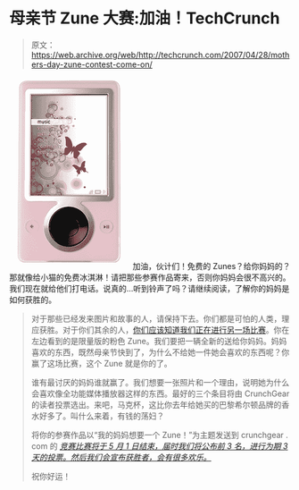 # 母亲节 Zune 大赛:加油！TechCrunch

> 原文：<https://web.archive.org/web/http://techcrunch.com/2007/04/28/mothers-day-zune-contest-come-on/>

![](img/c1409bb325bd889bec6c29e8e026b1e9.png)
加油，伙计们！免费的 Zunes？给你妈妈的？那就像给小猫的免费冰淇淋！请把那些参赛作品寄来，否则你妈妈会很不高兴的。我们现在就给他们打电话。说真的…听到铃声了吗？请继续阅读，了解你的妈妈是如何获胜的。

> 对于那些已经发来图片和故事的人，请保持下去。你们都是可怕的人类，理应获胜。对于你们其余的人，[你们应该知道我们正在进行另一场比赛](https://web.archive.org/web/20160421073011/http://crunchgear.com/2007/04/25/your-mom-wants-a-pink-zune/)。你在左边看到的是限量版的粉色 Zune。我们要把一辆全新的送给你妈妈。妈妈喜欢的东西，既然母亲节快到了，为什么不给她一件她会喜欢的东西呢？你赢了这场比赛，这个 Zune 就是你的了。
> 
> 谁有最讨厌的妈妈谁就赢了。我们想要一张照片和一个理由，说明她为什么会喜欢像全功能媒体播放器这样的东西。最好的三个条目将由 CrunchGear 的读者投票选出。来吧，马克杯，这比你去年给她买的巴黎希尔顿品牌的香水好多了。叫什么来着，有钱的荡妇？
> 
> 将你的参赛作品以“我的妈妈想要一个 Zune！”为主题发送到 crunchgear . com 的 *[竞赛比赛将于 5 月 1 日结束，届时我们将公布前 3 名，进行为期 3 天的投票。然后我们会宣布获胜者，会有很多欢乐。](https://web.archive.org/web/20160421073011/mailto:contest@crunchgear.com)*
> 
> 祝你好运！